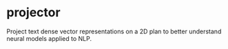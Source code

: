 # projector

Project text dense vector representations on a 2D plan to better understand neural models applied to NLP.

